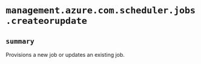 # `management.azure.com.scheduler.jobs.createorupdate`

## `summary`
Provisions a new job or updates an existing job.


